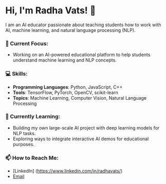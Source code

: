 # Hi, I'm Radha Vats! 👋

I am an AI educator passionate about teaching students how to work with AI, machine learning, and natural language processing (NLP).

### 🚀 Current Focus:
- Working on an AI-powered educational platform to help students understand machine learning and NLP concepts.

### 💻 Skills:
- **Programming Languages**: Python, JavaScript, C++
- **Tools**: TensorFlow, PyTorch, OpenCV, scikit-learn
- **Topics**: Machine Learning, Computer Vision, Natural Language Processing

### 🌱 Currently Learning:
- Building my own large-scale AI project with deep learning models for NLP tasks.
- Exploring ways to integrate interactive AI demos for educational purposes.

### 📫 How to Reach Me:
- [LinkedIn] (https://www.linkedin.com/in/radhavats/)
- [Email](mailto:radhavats27@gmail.com)
